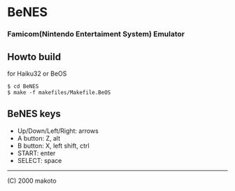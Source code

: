 BeNES
======
### Famicom(Nintendo Entertaiment System) Emulator

Howto build
---
for Haiku32 or BeOS
```
$ cd BeNES
$ make -f makefiles/Makefile.BeOS
```

BeNES keys
---
- Up/Down/Left/Right: arrows
- A button: Z, alt
- B button: X, left shift, ctrl
- START: enter
- SELECT: space

---
(C) 2000 makoto
